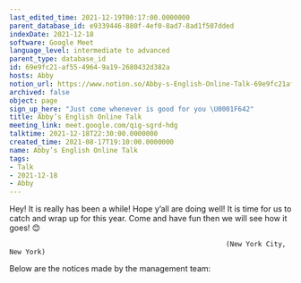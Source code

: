 ```yaml
---
last_edited_time: 2021-12-19T00:17:00.0000000
parent_database_id: e9339446-880f-4ef0-8ad7-8ad1f507dded
indexDate: 2021-12-18
software: Google Meet
language_level: intermediate to advanced
parent_type: database_id
id: 69e9fc21-af55-4964-9a19-2680432d382a
hosts: Abby
notion_url: https://www.notion.so/Abby-s-English-Online-Talk-69e9fc21af5549649a192680432d382a
archived: false
object: page
sign_up_here: "Just come whenever is good for you \U0001F642"
title: Abby’s English Online Talk
meeting_link: meet.google.com/qig-sgrd-hdg
talktime: 2021-12-18T22:30:00.0000000
created_time: 2021-08-17T19:10:00.0000000
name: Abby’s English Online Talk
tags:
- Talk
- 2021-12-18
- Abby
---
```


Hey! It is really has been a while! Hope y’all are doing well! It is time for us to catch and wrap up for this year. Come and have fun then we will see how it goes! 😊



                                                          (New York City, New York)



Below are the notices made by the management team:


